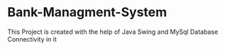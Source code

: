 # Bank-Managment-System
This Project is created with the help of Java Swing and MySql Database Connectivity in it
